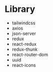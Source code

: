 # Library

- tailwindcss
- axios
- json-server
- redux
- react-redux
- redux-thunk
- react-router-dom
- uuid
- react-icons
